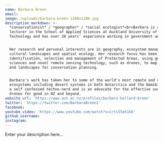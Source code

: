 ```yaml
---
name: Barbara Breen
email:
image: /uploads/barbara-breen-1200x1200.jpg
description_markdown: >-
  *conservationist* / *geographer* / *social ecologist*<br>Barbara is a senior
  lecturer in the School of Applied Sciences at Auckland University of
  Technology and has over 20 years’ experience working in government and NGO’s.


  Her research and personal interests are in geography, ecosystem management,
  cultural landscapes and spatial ecology. Her research focus has been the
  identification, selection and management of Protected Areas, using geospatial
  sciences and novel remote sensing technology, such as drones, to map habitats
  and landscapes for conservation planning.


  Barbara's work has taken her to some of the world's most remote and unique
  ecosystems including desert systems in both Antarctica and the Namibia. She is
  a self confessed techno-nerd and is an advocate for the effective use of
  drones for good in NZ and beyond.
website_url: 'https://www.aut.ac.nz/profiles/barbara-bollard-breen'
twitter: 'https://twitter.com/BarbaraBreen1'
facebook:
youtube_video: 'https://www.youtube.com/watch?v=irtsSSek1k8'
github_username:
instagram:
---
```


Enter your description here...
